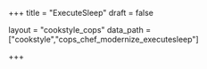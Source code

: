 +++
title = "ExecuteSleep"
draft = false

layout = "cookstyle_cops"
data_path = ["cookstyle","cops_chef_modernize_executesleep"]

+++

<!-- The content of this page is automatically generated from the
cops_chef_modernize_executesleep.yml file in github.com/chef/cookstyle/blob/master/docs-chef-io/data/cookstyle/. -->
